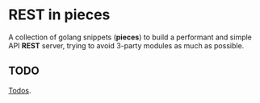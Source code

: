 # REST in pieces

 A collection of golang snippets (**pieces**) to build a performant and simple
 API **REST** server, trying to avoid 3-party modules as much as possible.



## TODO

[Todos](doc/TODO.md).

